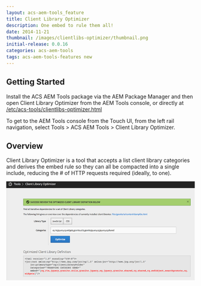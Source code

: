 ```yaml
---
layout: acs-aem-tools_feature
title: Client Library Optimizer
description: One embed to rule them all!
date: 2014-11-21
thumbnail: /images/clientlibs-optimizer/thumbnail.png
initial-release: 0.0.16
categories: acs-aem-tools
tags: acs-aem-tools-features new
---
```


## Getting Started


Install the ACS AEM Tools package via the AEM Package Manager and then open Client Library Optimizer from the AEM Tools console, or directly at [/etc/acs-tools/clientlibs-optimizer.html](http://localhost:4502/etc/acs-tools/clientlibs-optimizer.html)

To get to the AEM Tools console from the Touch UI, from the left rail navigation, select Tools > ACS AEM Tools > Client Library Optimizer.

## Overview

Client Library Optimizer is a tool that accepts a list client library categories and derives the embed rule so they can all be compacted into a single include, reducing the # of HTTP requests required (ideally, to one).

![Clientlibs Optimizer](/acs-aem-tools/images/clientlibs-optimizer/screenshot.png)

